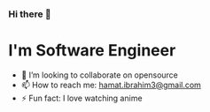 ### Hi there 👋

<!--
**hamzzy/hamzzy** is a ✨ _special_ ✨ repository because its `README.md` (this file) appears on your GitHub profile.
-->
# I'm Software Engineer

- 👯 I’m looking to collaborate on opensource 
- 📫 How to reach me:  hamat.ibrahim3@gmail.com
- ⚡ Fun fact: I love watching anime
